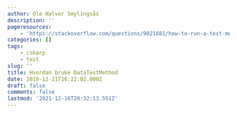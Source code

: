```yaml
---
author: Ole Halvor Smylingsås
description: ''
pageresources:
    - 'https://stackoverflow.com/questions/9021881/how-to-run-a-test-method-with-multiple-parameters-in-mstest/13710788#13710788s'
categories: []
tags:
    - csharp
    - test
slug: ''
title: Hvordan bruke DataTestMethod
date: 2019-12-21T16:22:02.000Z
draft: false
comments: false
lastmod: '2021-12-16T20:32:13.551Z'
---
```


<!--more-->
